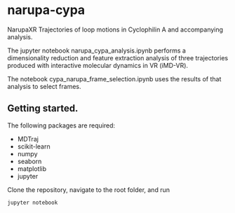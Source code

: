 # narupa-cypa
NarupaXR Trajectories of loop motions in Cyclophilin A and accompanying analysis. 

The jupyter notebook narupa_cypa_analysis.ipynb performs a dimensionality reduction and feature extraction analysis of three trajectories produced 
with interactive molecular dynamics in VR (iMD-VR).

The notebook cypa_narupa_frame_selection.ipynb uses the results of that analysis to select frames. 

## Getting started. 

The following packages are required:
* MDTraj
* scikit-learn
* numpy
* seaborn
* matplotlib
* jupyter

Clone the repository, navigate to the root folder, and run

```
jupyter notebook
```
